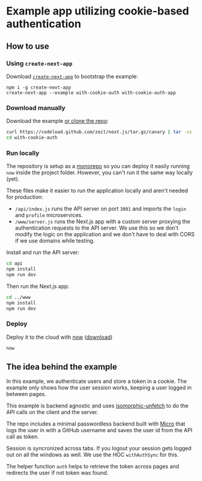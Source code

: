 # Example app utilizing cookie-based authentication

## How to use

### Using `create-next-app`

Download [`create-next-app`](https://github.com/segmentio/create-next-app) to bootstrap the example:

```
npm i -g create-next-app
create-next-app --example with-cookie-auth with-cookie-auth-app
```

### Download manually

Download the example [or clone the repo](https://github.com/zeit/next.js):

```bash
curl https://codeload.github.com/zeit/next.js/tar.gz/canary | tar -xz --strip=2 next.js-canary/examples/with-cookie-auth
cd with-cookie-auth
```

### Run locally

The repository is setup as a [monorepo](https://zeit.co/examples/monorepo/) so you can deploy it easily running `now` inside the project folder. However, you can't run it the same way locally (yet).

These files make it easier to run the application locally and aren't needed for production:

- `/api/index.js` runs the API server on port `3001` and imports the `login` and `profile` microservices.
- `/www/server.js` runs the Next.js app with a custom server proxying the authentication requests to the API server. We use this so we don't modify the logic on the application and we don't have to deal with CORS if we use domains while testing.

Install and run the API server:

```bash
cd api
npm install
npm run dev
```

Then run the Next.js app:

```bash
cd ../www
npm install
npm run dev
```

### Deploy

Deploy it to the cloud with [now](https://zeit.co/now) ([download](https://zeit.co/download))

```bash
now
```

## The idea behind the example

In this example, we authenticate users and store a token in a cookie. The example only shows how the user session works, keeping a user logged in between pages.

This example is backend agnostic and uses [isomorphic-unfetch](https://www.npmjs.com/package/isomorphic-unfetch) to do the API calls on the client and the server.

The repo includes a minimal passwordless backend built with [Micro](https://www.npmjs.com/package/micro) that logs the user in with a GitHub username and saves the user id from the API call as token.

Session is syncronized across tabs. If you logout your session gets logged out on all the windows as well. We use the HOC `withAuthSync` for this.

The helper function `auth` helps to retrieve the token across pages and redirects the user if not token was found.
